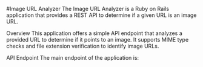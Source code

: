 #Image URL Analyzer
The Image URL Analyzer is a Ruby on Rails application that provides a REST API to determine if a given URL is an image URL.

Overview
This application offers a simple API endpoint that analyzes a provided URL to determine if it points to an image. It supports MIME type checks and file extension verification to identify image URLs.

API Endpoint
The main endpoint of the application is:
